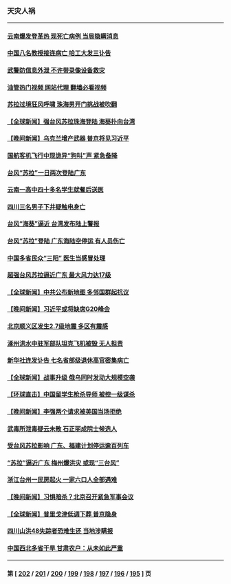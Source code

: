 ### 天灾人祸
---
#### [云南爆发登革热 现死亡病例 当局隐瞒消息](../../pages/ncid280/n14066200.md?09031645) 
#### [中国八名教授接连病亡 哈工大发三讣告](../../pages/ncid280/n14066050.md?09031645) 
#### [武警防信息外泄 不许带录像设备救灾](../../pages/ncid280/n14066025.md?09031645) 
#### [油管热门视频 网站代理 翻墙必看视频](http://138.2.39.72:81/youtube.html?epic-marker?09031645)
#### [苏拉过境狂风呼啸 珠海男开门挑战被吹翻](../../pages/ncid280/n14065845.md?09031645) 
#### [【全球新闻】强台风苏拉珠海登陆 海葵扑向台湾](../../pages/ncid280/n14065849.md?09031645) 
#### [【晚间新闻】乌克兰增产武器 普京将见习近平](../../pages/ncid280/n14065848.md?09031645) 
#### [国航客机飞行中现诡异“狗叫”声 紧急备降](../../pages/ncid280/n14065808.md?09031645) 
#### [台风“苏拉”一日两次登陆广东](../../pages/ncid280/n14065788.md?09031645) 
#### [云南一高中四十多名学生就餐后送医](../../pages/ncid280/n14065783.md?09031645) 
#### [四川三名男子下井疑触电身亡](../../pages/ncid280/n14065748.md?09031645) 
#### [台风“海葵”逼近 台湾发布陆上警报](../../pages/ncid280/n14065635.md?09031645) 
#### [台风“苏拉”登陆 广东海陆空停运 有人员伤亡](../../pages/ncid280/n14065653.md?09031645) 
#### [中国多省民众“三阳” 医生当感冒处理](../../pages/ncid280/n14065276.md?09031645) 
#### [超强台风苏拉逼近广东 最大风力达17级](../../pages/ncid280/n14065205.md?09031645) 
#### [【全球新闻】中共公布新地图 多邻国群起抗议](../../pages/ncid280/n14065190.md?09031645) 
#### [【晚间新闻】习近平或将缺席G20峰会](../../pages/ncid280/n14065191.md?09031645) 
#### [北京顺义区发生2.7级地震 多区有震感](../../pages/ncid280/n14065153.md?09031645) 
#### [涿州洪水中驻军部队坦克飞机被毁 无人担责](../../pages/ncid280/n14064949.md?09031645) 
#### [新华社连发讣告 七名省部级退休高官密集病亡](../../pages/ncid280/n14064842.md?09031645) 
#### [【全球新闻】战事升级 俄乌同时发动大规模空袭](../../pages/ncid280/n14064551.md?09031645) 
#### [【环球直击】中国留学生枪杀导师 被控一级谋杀](../../pages/ncid280/n14064214.md?09031645) 
#### [【晚间新闻】李强两个请求被美国当场拒绝](../../pages/ncid280/n14064181.md?09031645) 
#### [武毒所泄毒疑云未散 石正丽成院士候选人](../../pages/ncid280/n14064505.md?09031645) 
#### [受台风苏拉影响 广东、福建计划停运逾百列车](../../pages/ncid280/n14064356.md?09031645) 
#### [“苏拉”逼近广东 梅州爆洪灾 或现“三台风”](../../pages/ncid280/n14064035.md?09031645) 
#### [浙江台州一民房起火 一家六口人全部遇难](../../pages/ncid280/n14064008.md?09031645) 
#### [【晚间新闻】习惧暗杀？北京召开紧急军事会议](../../pages/ncid280/n14063500.md?09031645) 
#### [【全球新闻】普里戈津低调下葬 普京隐身](../../pages/ncid280/n14063924.md?09031645) 
#### [四川山洪48失踪者恐难生还 当地涉瞒报](../../pages/ncid280/n14063706.md?09031645) 
#### [中国西北多省干旱 甘肃农户：从未如此严重](../../pages/ncid280/n14063687.md?09031645) 

---
#### 第 [ [202](./202.md?09031645) / [201](./201.md?09031645) / [200](./200.md?09031645) / [199](./199.md?09031645) / [198](./198.md?09031645) / [197](./197.md?09031645) / [196](./196.md?09031645) / [195](./195.md?09031645) ] 页
